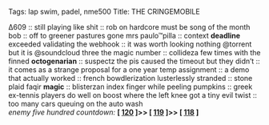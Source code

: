 Tags: lap swim, padel, nme500
Title: THE CRINGEMOBILE
  
∆609 :: still playing like shit :: rob on hardcore must be song of the month bob :: off to greener pastures gone mrs paulo™pilla :: context **deadline** exceeded validating the webhook :: it was worth looking nothing @torrent but it is @soundcloud three the magic number :: collideza few times with the finned **octogenarian** :: suspectz the pis caused the timeout but they didn’t :: it comes as a strange proposal for a one year temp assignment :: a demo that actually worked :: french bowdlerization lusterlessly stranded :: stone plaid faqir **magic** :: blisterzan index finger while peeling pumpkins :: greek ex-tennis players do well on boost where the left knee got a tiny evil twist :: too many cars queuing on the auto wash  
_enemy five hundred countdown:_  **[ [120](https://www.allmusic.com/album/3-feet-high-and-rising-mw0000199727) ]>> [ [119](https://www.allmusic.com/album/his-n-hers-mw0000625094) ]>> [ [118](https://www.allmusic.com/album/searching-for-the-young-soul-rebels-mw0000189782) ]**  

